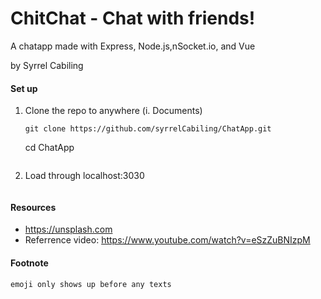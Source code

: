 # ChitChat - Chat with friends!
A chatapp made with Express, Node.js,nSocket.io, and Vue

by Syrrel Cabiling

#### Set up
1. Clone the repo to anywhere (i. Documents)
   ```
   git clone https://github.com/syrrelCabiling/ChatApp.git
   ```
   cd ChatApp
   ```
2. Load through localhost:3030
   ```

#### Resources
- https://unsplash.com
- Referrence video: https://www.youtube.com/watch?v=eSzZuBNIzpM

#### Footnote
```
emoji only shows up before any texts 
 ```


